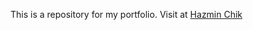 This is a repository for my portfolio.
Visit at [Hazmin Chik](https://hazminfirdaus.github.io/portfolio/)
